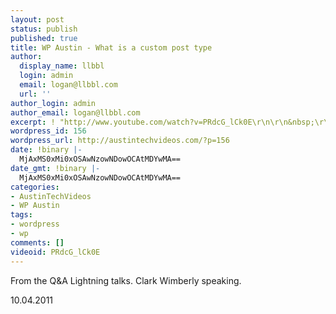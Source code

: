 ```yaml
---
layout: post
status: publish
published: true
title: WP Austin - What is a custom post type
author:
  display_name: llbbl
  login: admin
  email: logan@llbbl.com
  url: ''
author_login: admin
author_email: logan@llbbl.com
excerpt: ! "http://www.youtube.com/watch?v=PRdcG_lCk0E\r\n\r\n&nbsp;\r\n\r\n"
wordpress_id: 156
wordpress_url: http://austintechvideos.com/?p=156
date: !binary |-
  MjAxMS0xMi0xOSAwNzowNDowOCAtMDYwMA==
date_gmt: !binary |-
  MjAxMS0xMi0xOSAwNzowNDowOCAtMDYwMA==
categories:
- AustinTechVideos
- WP Austin
tags:
- wordpress
- wp
comments: []
videoid: PRdcG_lCk0E
---
```

<p>From the Q&amp;A Lightning talks. Clark Wimberly speaking.</p>
<p>10.04.2011</p>
